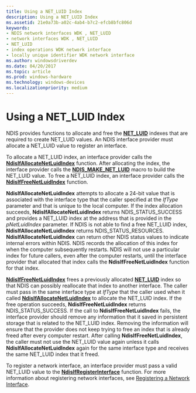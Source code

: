 ```yaml
---
title: Using a NET_LUID Index
description: Using a NET_LUID Index
ms.assetid: 21e0a73b-a02c-4ab4-b7c2-efcb8bfc806d
keywords:
- NDIS network interfaces WDK , NET_LUID
- network interfaces WDK , NET_LUID
- NET_LUID
- index operations WDK network interface
- locally unique identifier WDK network interface
ms.author: windowsdriverdev
ms.date: 04/20/2017
ms.topic: article
ms.prod: windows-hardware
ms.technology: windows-devices
ms.localizationpriority: medium
---
```


# Using a NET\_LUID Index





NDIS provides functions to allocate and free the [**NET\_LUID**](https://msdn.microsoft.com/library/windows/hardware/ff568747) indexes that are required to create NET\_LUID values. An NDIS interface provider must allocate a NET\_LUID value to register an interface.

To allocate a NET\_LUID index, an interface provider calls the [**NdisIfAllocateNetLuidIndex**](https://msdn.microsoft.com/library/windows/hardware/ff562695) function. After allocating the index, the interface provider calls the [**NDIS\_MAKE\_NET\_LUID**](https://msdn.microsoft.com/library/windows/hardware/ff565890) macro to build the NET\_LUID value. To free a NET\_LUID index, an interface provider calls the [**NdisIfFreeNetLuidIndex**](https://msdn.microsoft.com/library/windows/hardware/ff562706) function.

**NdisIfAllocateNetLuidIndex** attempts to allocate a 24-bit value that is associated with the interface type that the caller specified at the *IfType* parameter and that is unique to the local computer. If the index allocation succeeds, **NdisIfAllocateNetLuidIndex** returns NDIS\_STATUS\_SUCCESS and provides a NET\_LUID index at the address that is provided in the *pNetLuidIndex* parameter. If NDIS is not able to find a free NET\_LUID index, **NdisIfAllocateNetLuidIndex** returns NDIS\_STATUS\_RESOURCES. **NdisIfAllocateNetLuidIndex** can return other NDIS status values to indicate internal errors within NDIS. NDIS records the allocation of this index for when the computer subsequently restarts. NDIS will not use a particular index for future callers, even after the computer restarts, until the interface provider that allocated that index calls the **NdisIfFreeNetLuidIndex** function for that index.

[**NdisIfFreeNetLuidIndex**](https://msdn.microsoft.com/library/windows/hardware/ff562706) frees a previously allocated [**NET\_LUID**](https://msdn.microsoft.com/library/windows/hardware/ff568747) index so that NDIS can possibly reallocate that index to another interface. The caller must pass in the same interface type at *IfType* that the caller used when it called [**NdisIfAllocateNetLuidIndex**](https://msdn.microsoft.com/library/windows/hardware/ff562695) to allocate the NET\_LUID index. If the free operation succeeds, **NdisIfFreeNetLuidIndex** returns NDIS\_STATUS\_SUCCESS. If the call to **NdisIfFreeNetLuidIndex** fails, the interface provider should remove any information that it saved in persistent storage that is related to the NET\_LUID index. Removing the information will ensure that the provider does not keep trying to free an index that is already freed after every computer restart. After calling **NdisIfFreeNetLuidIndex**, the caller must not use the NET\_LUID value again unless it calls **NdisIfAllocateNetLuidIndex** again for the same interface type and receives the same NET\_LUID index that it freed.

To register a network interface, an interface provider must pass a valid NET\_LUID value to the [**NdisIfRegisterInterface**](https://msdn.microsoft.com/library/windows/hardware/ff562715) function. For more information about registering network interfaces, see [Registering a Network Interface](registering-a-network-interface.md).

 

 





